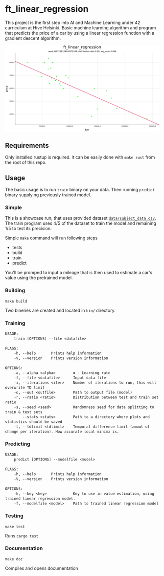 # ft_linear_regression
This project is the first step into AI and Machine Learning under 42 curriculum at Hive Helsinki. Basic machine learning algorithm and program that predicts the price of a car by using a linear regression function with a gradient descent algorithm.

![](resources/example.png)

## Requirements
Only installed rustup is required. It can be easily done with `make rust` from the root of this repo.

## Usage
The basic usage is to run `train` binary on your data. Then running `predict` binary supplying previously trained model.

### Simple
This is a showcase run, that uses provided dataset [`data/subject_data.csv`](data/subject_data.csv). The train program uses 4/5 of the dataset to train the model and remaining 1/5 to test its precision.

Simple `make` command will run following steps
- tests
- build
- train
- predict

You'll be promped to input a mileage that is then used to estimate a car's value using the pretrained model.

### Building
```
make build
```
Two bineries are created and located in `bin/` directory.

### Training
```
USAGE:
    train [OPTIONS] --file <datafile>

FLAGS:
    -h, --help       Prints help information
    -V, --version    Prints version information

OPTIONS:
    -a, --alpha <alpha>        α - Learning rate 
    -f, --file <datafile>      Input data file
    -i, --iterations <iter>    Number of iterations to run, this will overwrite TD limit
    -o, --out <outfile>        Path to output file (model)
    -r, --ratio <ratio>        Distribution between test and train set ratio
    -s, --seed <seed>          Randomness seed for data splitting to train & test sets
        --stats <stats>        Path to a directory where plots and statistics should be saved
    -t, --tdlimit <tdlimit>    Temporal difference limit (amout of change per iteration). How accurate local minima is.
```

### Predicting
```
USAGE:
    predict [OPTIONS] --modelfile <model>

FLAGS:
    -h, --help       Prints help information
    -V, --version    Prints version information

OPTIONS:
    -k, --key <key>            Key to use in value estimation, using trained linear regression model.
    -f, --modelfile <model>    Path to trained linear regression model
```

### Testing
```
make test
```
Runs `cargo test`

### Documentation
```
make doc
```
Compiles and opens documentation
